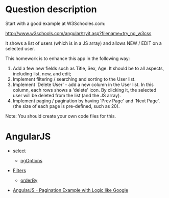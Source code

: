 # Question description
Start with a good example at W3Schooles.com:

http://www.w3schools.com/angular/tryit.asp?filename=try_ng_w3css

It shows a list of users (which is in a JS array) and allows NEW / EDIT on a selected user.

This homework is to enhance this app in the following way:  
1. Add a few new fields such as Title, Sex, Age. It should be to all aspects, including list, new, and
edit;  
2. Implement filtering / searching and sorting to the User list.  
3. Implement 'Delete User' - add a new column in the User list. In this column, each rows shows a 'delete' icon. By clicking it, the selected user will be deleted from the list (and the JS array).  
4. Implement paging / pagination by having 'Prev Page' and 'Next Page'. (the size of each page is pre-defined, such as 20).

Note: You should create your own code files for this.

# AngularJS
- [select](https://docs.angularjs.org/api/ng/directive/select)
  - [ngOptions](https://docs.angularjs.org/api/ng/directive/ngOptions)
  
- [Filters](https://docs.angularjs.org/guide/filter)  
  - [orderBy](https://docs.angularjs.org/api/ng/filter/orderBy)

- [AngularJS - Pagination Example with Logic like Google](http://jasonwatmore.com/post/2016/01/31/angularjs-pagination-example-with-logic-like-google)
